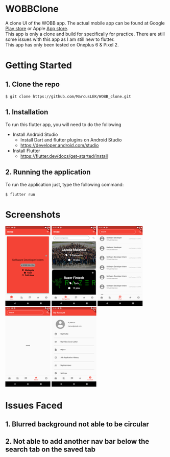 # WOBBClone

A clone UI of the WOBB app. The actual mobile app can be found at Google <a href="https://play.google.com/store/apps/details?id=com.wobb.hunted&hl=en">Play store</a> or Apple <a href="https://apps.apple.com/us/app/wobb-jobs/id981491669">App store</a>. </br>
This app is only a clone and build for specifically for practice. There are still some issues with this app as I am still new to flutter.</br>
This app has only been tested on Oneplus 6 & Pixel 2.

# Getting Started
## 1. Clone the repo
```
$ git clone https://github.com/MarcusLEK/WOBB_clone.git
```

## 1. Installation
To run this flutter app, you will need to do the following
- Install Android Studio
    - Install Dart and flutter plugins on Android Studio
    - https://developer.android.com/studio
- Install Flutter
    - https://flutter.dev/docs/get-started/install

## 2. Running the application
To run the application just, type the following command:
```
$ flutter run
```

# Screenshots
<img src="screenshots/jobcardscreen.png" height="250">
<img src="screenshots/companycardscreen.png" height="250">
<img src="screenshots/chatscreen.png" height="250">
<img src="screenshots/savedscreen.png" height="250">
<img src="screenshots/profilescreen.png" height="250">

# Issues Faced
## 1. Blurred background not able to be circular
## 2. Not able to add another nav bar below the search tab on the saved tab

